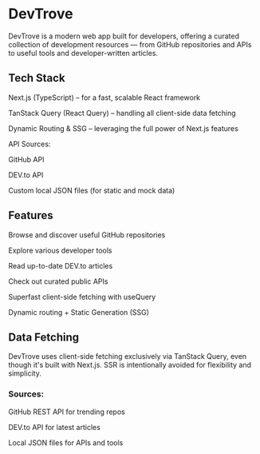 
# DevTrove

DevTrove is a modern web app built for developers, offering a curated collection of development resources — from GitHub repositories and APIs to useful tools and developer-written articles.

## Tech Stack

Next.js (TypeScript) – for a fast, scalable React framework

TanStack Query (React Query) – handling all client-side data fetching

Dynamic Routing & SSG – leveraging the full power of Next.js features

API Sources:

GitHub API

DEV.to API

Custom local JSON files (for static and mock data)

## Features

 Browse and discover useful GitHub repositories

 Explore various developer tools

 Read up-to-date DEV.to articles

 Check out curated public APIs

 Superfast client-side fetching with useQuery

 Dynamic routing + Static Generation (SSG)

 ## Data Fetching 

 DevTrove uses client-side fetching exclusively via TanStack Query, even though it's built with Next.js. SSR is intentionally avoided for flexibility and simplicity.

### Sources:

GitHub REST API for trending repos

DEV.to API for latest articles

Local JSON files for APIs and tools

